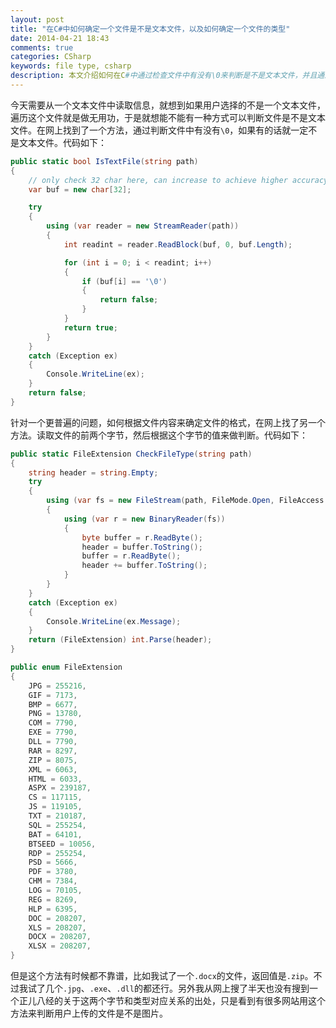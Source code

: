 ```yaml
---
layout: post
title: "在C#中如何确定一个文件是不是文本文件，以及如何确定一个文件的类型"
date: 2014-04-21 18:43
comments: true
categories: CSharp
keywords: file type, csharp
description: 本文介绍如何在C#中通过检查文件中有没有\0来判断是不是文本文件，并且通过文件的前两个字节来判断文件类型。需要注意的是这两个方法都不是很准确。
---
```


今天需要从一个文本文件中读取信息，就想到如果用户选择的不是一个文本文件，遍历这个文件就是做无用功，于是就想能不能有一种方式可以判断文件是不是文本文件。在网上找到了一个方法，通过判断文件中有没有`\0`，如果有的话就一定不是文本文件。代码如下：
```c#
public static bool IsTextFile(string path)
{
    // only check 32 char here, can increase to achieve higher accuracy
	var buf = new char[32];

	try
	{
		using (var reader = new StreamReader(path))
		{
			int readint = reader.ReadBlock(buf, 0, buf.Length);

			for (int i = 0; i < readint; i++)
			{
				if (buf[i] == '\0')
				{
					return false;
				}
			}
			return true;
		}
	}
	catch (Exception ex)
	{
		Console.WriteLine(ex);
	}
	return false;
}
```

针对一个更普遍的问题，如何根据文件内容来确定文件的格式，在网上找了另一个方法。读取文件的前两个字节，然后根据这个字节的值来做判断。代码如下：

```c#
public static FileExtension CheckFileType(string path)
{
	string header = string.Empty;
	try
	{
		using (var fs = new FileStream(path, FileMode.Open, FileAccess.Read))
		{
			using (var r = new BinaryReader(fs))
			{
				byte buffer = r.ReadByte();
				header = buffer.ToString();
				buffer = r.ReadByte();
				header += buffer.ToString();
			}
		}
	}
	catch (Exception ex)
	{
		Console.WriteLine(ex.Message);
	}
	return (FileExtension) int.Parse(header);
}

public enum FileExtension
{
	JPG = 255216,
	GIF = 7173,
	BMP = 6677,
	PNG = 13780,
	COM = 7790,
	EXE = 7790,
	DLL = 7790,
	RAR = 8297,
	ZIP = 8075,
	XML = 6063,
	HTML = 6033,
	ASPX = 239187,
	CS = 117115,
	JS = 119105,
	TXT = 210187,
	SQL = 255254,
	BAT = 64101,
	BTSEED = 10056,
	RDP = 255254,
	PSD = 5666,
	PDF = 3780,
	CHM = 7384,
	LOG = 70105,
	REG = 8269,
	HLP = 6395,
	DOC = 208207,
	XLS = 208207,
	DOCX = 208207,
	XLSX = 208207,
}
```

但是这个方法有时候都不靠谱，比如我试了一个`.docx`的文件，返回值是`.zip`。不过我试了几个`.jpg`、`.exe`、`.dll`的都还行。另外我从网上搜了半天也没有搜到一个正儿八经的关于这两个字节和类型对应关系的出处，只是看到有很多网站用这个方法来判断用户上传的文件是不是图片。